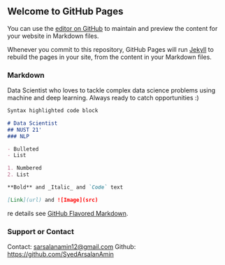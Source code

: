 ## Welcome to GitHub Pages

You can use the [editor on GitHub](https://github.com/SyedArsalanAmin/Aboutme/edit/gh-pages/index.md) to maintain and preview the content for your website in Markdown files.

Whenever you commit to this repository, GitHub Pages will run [Jekyll](https://jekyllrb.com/) to rebuild the pages in your site, from the content in your Markdown files.

### Markdown

Data Scientist who loves to tackle complex data science problems using machine and deep learning. Always ready to catch opportunities :)

```markdown
Syntax highlighted code block

# Data Scientist
## NUST 21'
### NLP

- Bulleted
- List

1. Numbered
2. List

**Bold** and _Italic_ and `Code` text

[Link](url) and ![Image](src)
```
re details see [GitHub Flavored Markdown](https://guides.github.com/features/mastering-markdown/).

### Support or Contact

Contact: sarsalanamin12@gmail.com
Github: https://github.com/SyedArsalanAmin
